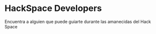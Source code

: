 HackSpace Developers
====================

Encuentra a alguien que puede guiarte durante las amanecidas del Hack Space